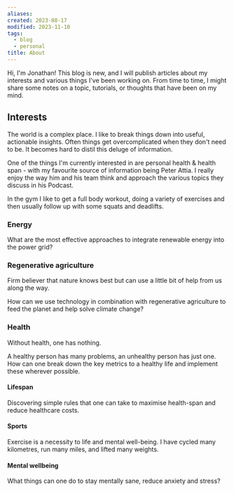 ```yaml
---
aliases: 
created: 2023-08-17
modified: 2023-11-10
tags:
  - blog
  - personal
title: About
---
```


Hi, I'm Jonathan! This blog is new, and I will publish articles about my interests and various things I've been working on. From time to time, I might share some notes on a topic, tutorials, or thoughts that have been on my mind.

## Interests

The world is a complex place. I like to break things down into useful, actionable insights. Often things get overcomplicated when they don't need to be. It becomes hard to distil this deluge of information.

One of the things I'm currently interested in are personal health & health span - with my favourite source of information being Peter Attia. I really enjoy the way him and his team think and approach the various topics they discuss in his Podcast.

In the gym I like to get a full body workout, doing a variety of exercises and then usually follow up with some squats and deadlifts.

### Energy

What are the most effective approaches to integrate renewable energy into the power grid?

### Regenerative agriculture

Firm believer that nature knows best but can use a little bit of help from us along the way.

How can we use technology in combination with regenerative agriculture to feed the planet and help solve climate change?

### Health

Without health, one has nothing.

A healthy person has many problems, an unhealthy person has just one. How can one break down the key metrics to a healthy life and implement these wherever possible.

#### Lifespan

Discovering simple rules that one can take to maximise health-span and reduce healthcare costs.

#### Sports

Exercise is a necessity to life and mental well-being. I have cycled many kilometres, run many miles, and lifted many weights.

#### Mental wellbeing

What things can one do to stay mentally sane, reduce anxiety and stress?

